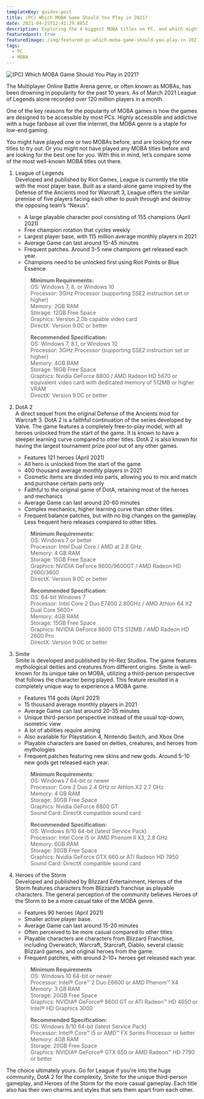 ```yaml
---
templateKey: guides-post
title: (PC) Which MOBA Game Should You Play in 2021?
date: 2021-04-25T12:41:29.885Z
description: Exploring the 4 biggest MOBA titles on PC, and which might suit you.
featuredpost: true
featuredimage: /img/featured-pc-which-moba-game-should-you-play-in-2021-.jpg
tags:
  - PC
  - MOBA
---
```

![(PC) Which MOBA Game Should You Play in 2021?](/img/featured-pc-which-moba-game-should-you-play-in-2021-.jpg "(PC) Which MOBA Game Should You Play in 2021?")

The Multiplayer Online Battle Arena genre, or often known as MOBAs, has been drowning in popularity for the past 10 years. As of March 2021 League of Legends alone recorded over 120 million players in a month.  

One of the key reasons for the popularity of MOBA games is how the games are designed to be accessible by most PCs. Highly accessible and addictive with a huge fanbase all over the internet, the MOBA genre is a staple for low-end gaming.

You might have played one or two MOBAs before, and are looking for new titles to try out. Or you might not have played any MOBA titles before and are looking for the best one for you. With this in mind, let’s compare some of the most well-known MOBA titles out there.

1. League of Legends  
      Developed and published by Riot Games, League is currently the title with the most player base. Built as a stand-alone game inspired by the Defense of the Ancients mod for Warcraft 3, League offers the similar premise of five players facing each other to push through and destroy the opposing team’s “Nexus”.

   * A large playable character pool consisting of 155 champions (April 2021)
   * Free champion rotation that cycles weekly
   * Largest player base, with 115 million average monthly players in 2021
   * Average Game can last around 15-45 minutes
   * Frequent patches. Around 3-5 new champions get released each year.
   * Champions need to be unlocked first using Riot Points or Blue Essence



   > **Minimum Requirements:**  
   > OS: Windows 7, 8, or Windows 10  
   > Processor: 3GHz Processor (supporting SSE2 instruction set or higher)  
   > Memory: 2GB RAM  
   > Storage: 12GB Free Space  
   > Graphics: Version 2.0b capable video card  
   > DirectX: Version 9.0C or better  
   >  
   > **Recommended Specification:**  
   > OS: Windows 7, 8.1, or Windows 10  
   > Processor: 3GHz Processor (supporting SSE2 instruction set or higher)  
   > Memory: 4GB RAM  
   > Storage: 16GB Free Space  
   > Graphics: Nvidia GeForce 8800 / AMD Radeon HD 5670 or equivalent video card with dedicated memory of  512MB or higher VRAM  
   > DirectX: Version 9.0C or better  
   
2. DotA 2  
   A direct sequel from the original Defense of the Ancients mod for Warcraft 3. DotA 2 is a faithful continuation of the series developed by Valve. The game features a completely free-to-play model, with all heroes unlocked from the start of the game. It is known to have a steeper learning curve compared to other titles. DotA 2 is also known for having the largest tournament prize pool out of any other games.

   * Features 121 heroes (April 2021)
   * All hero is unlocked from the start of the game
   * 400 thousand average monthly players in 2021
   * Cosmetic items are divided into parts, allowing you to mix and match and purchase certain parts only
   * Faithful to the original game of DotA, retaining most of the heroes and mechanics
   * Average Game can last around 20-60 minutes 
   * Complex mechanics, higher learning curve than other titles
   * Frequent balance patches, but with no big changes on the gameplay. Less frequent hero releases compared to other titles.

   > **Minimum Requirements:**  
   > OS: Windows 7 or better  
   > Processor: Intel Dual Core / AMD at 2.8 GHz  
   > Memory: 4 GB RAM  
   > Storage: 15GB Free Space  
   > Graphics: NVIDIA GeForce 8600/9600GT / AMD Radeon HD 2600/3600  
   > DirectX: Version 9.0C or better  
   >  
   > **Recommended Specification:**  
   > OS: 64-bit Windows 7  
   > Processor: Intel Core 2 Duo E7400 2.80GHz / AMD Athlon 64 X2 Dual Core 5600+  
   > Memory: 4GB RAM  
   > Storage: 15GB Free Space  
   > Graphics: NVIDIA GeForce 8600 GTS 512MB / AMD Radeon HD 2600 Pro  
   > DirectX: Version 9.0C or better  
   
3. Smite  
   Smite is developed and published by Hi-Rez Studios. The game features mythological deities and creatures from different origins.  Smite is well-known for its unique take on MOBA, utilizing a third-person perspective that follows the character being played.  This feature resulted in a completely unique way to experience a MOBA game.

   * Features 114 gods (April 2021)
   * 15 thousand average monthly players in 2021
   * Average Game can last around 20-35 minutes
   * Unique third-person perspective instead of the usual top-down, isometric view
   * A lot of abilities require aiming
   * Also available for Playstation 4, Nintendo Switch, and Xbox One
   * Playable characters are based on deities, creatures, and heroes from mythologies
   * Frequent patches featuring new skins and new gods. Around 5-10 new gods get released each year.

   > **Minimum Requirements:**  
   > OS: Windows 7 64-bit or newer  
   > Processor: Core 2 Duo 2.4 GHz or Athlon X2 2.7 GHz  
   > Memory: 4 GB RAM  
   > Storage: 30GB Free Space  
   > Graphics: Nvidia GeForce 8800 GT  
   > Sound Card: DirectX compatible sound card 
   >   
   > **Recommended Specification:**  
   > OS: Windows 8/10 64-bit (latest Service Pack)  
   > Processor: Intel Core i5 or AMD Phenom II X3, 2.8 GHz  
   > Memory: 6GB RAM  
   > Storage: 30GB Free Space  
   > Graphics: Nvidia GeForce GTX 660 or ATI Radeon HD 7950  
   > Sound Card: DirectX compatible sound card  
   
4. Heroes of the Storm  
   Developed and published by Blizzard Entertainment, Heroes of the Storm features characters from Blizzard’s franchise as playable characters. The general perception of the community believes Heroes of the Storm to be a more casual take of the MOBA genre.

   * Features 90 heroes (April 2021)
   * Smaller active player base. 
   * Average Game can last around 15-20 minutes
   * Often perceived to be more casual compared to other titles
   * Playable characters are characters from Blizzard Franchise, including Overwatch, Warcraft, Starcraft, Diablo, several classic Blizzard games, and original heroes from the game.
   * Frequent patches, with around 2-10+ heroes get released each year.

   > **Minimum Requirements**  
   > OS: Windows 10 64-bit or newer  
   > Processor: Intel® Core™ 2 Duo E6600 or AMD Phenom™ X4  
   > Memory: 3 GB RAM  
   > Storage: 20GB Free Space  
   > Graphics: NVIDIA® GeForce® 8600 GT or ATI Radeon™ HD 4650 or Intel® HD    Graphics 3000  
   >  
   > **Recommended Specification:**  
   > OS: Windows 8/10 64-bit (latest Service Pack)  
   > Processor: Intel® Core™ i5 or AMD™ FX Series Processor or better  
   > Memory: 4GB RAM  
   > Storage: 20GB Free Space  
   > Graphics: NVIDIA® GeForce® GTX 650 or AMD Radeon™ HD 7790 or better  

The choice ultimately yours. Go for League if you're into the huge community, DotA 2 for the complexity, Smite for the unique third-person gameplay, and Heroes of the Storm for the more casual gameplay. Each title also has their own charms and styles that sets them apart from each other.